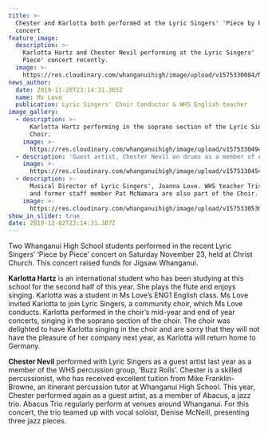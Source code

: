 ```yaml
---
title: >-
  Chester and Karlotta both performed at the Lyric Singers' 'Piece by Piece'
  concert
feature_image:
  description: >-
    Karlotta Hartz and Chester Nevil performing at the Lyric Singers' 'Piece by
    Piece' concert recently.
  image: >-
    https://res.cloudinary.com/whanganuihigh/image/upload/v1575330084/News/Both-karlotta-_-Chester.jpg
news_author:
  date: 2019-11-28T23:14:31.365Z
  name: Ms Love
  publication: Lyric Singers' Choir Conductor & WHS English teacher
image_gallery:
  - description: >-
      Karlotta Hartz performing in the soprano section of the Lyric Singers'
      Choir.
    image: >-
      https://res.cloudinary.com/whanganuihigh/image/upload/v1575330494/News/Karlotta_Hartz_Lyric_Singers_2.jpg
  - description: 'Guest artist, Chester Nevil on drums as a member of Abacus, a jazz trio.'
    image: >-
      https://res.cloudinary.com/whanganuihigh/image/upload/v1575330454/News/Chester_Nevil_Abacus_Trio_-_Lyric_Singers_Concert_2.jpg
  - description: >-
      Musical Director of Lyric Singers', Joanna Love. WHS teacher Tris Martin
      and former staff member Pat McNamara are also part of the Choir.
    image: >-
      https://res.cloudinary.com/whanganuihigh/image/upload/v1575330530/News/Joanna_Love_Lyric_Singers_002.jpg
show_in_slider: true
date: 2019-12-02T23:14:31.387Z
---
```

Two Whanganui High School students performed in the recent Lyric Singers’ ‘Piece by Piece’ concert on Saturday November 23, held at Christ Church. This concert raised funds for Jigsaw Whanganui.

**Karlotta Hartz** is an international student who has been studying at this school for the second half of this year. She plays the flute and enjoys singing. Karlotta was a student in Ms Love’s ENG1 English class. Ms Love invited Karlotta to join Lyric Singers, a community choir, which Ms Love conducts. Karlotta performed in the choir’s mid-year and end of year concerts, singing in the soprano section of the choir. The choir was delighted to have Karlotta singing in the choir and are sorry that they will not have the pleasure of her company next year, as Karlotta will return home to Germany.

**Chester Nevil** performed with Lyric Singers as a guest artist last year as a member of the WHS percussion group, ‘Buzz Rolls’. Chester is a skilled percussionist, who has received excellent tuition from Mike Franklin-Browne, an itinerant percussion tutor at Whanganui High School. This year, Chester performed again as a guest artist, as a member of Abacus, a jazz trio. Abacus Trio regularly perform at venues around Whanganui. For this concert, the trio teamed up with vocal soloist, Denise McNeill, presenting three jazz pieces.

